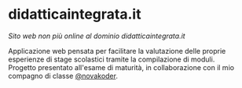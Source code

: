 # didatticaintegrata.it
_Sito web non più online al dominio didatticaintegrata.it_  
  
Applicazione web pensata per facilitare la valutazione delle proprie esperienze di stage scolastici tramite la compilazione di moduli.  
Progetto presentato all'esame di maturità, in collaborazione con il mio compagno di classe [@novakoder](https://github.com/novakoder).

